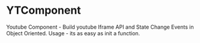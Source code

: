 # YTComponent
Youtube Component - Build youtube Iframe API and State Change Events in Object Oriented. Usage - its as easy as init a function. 
